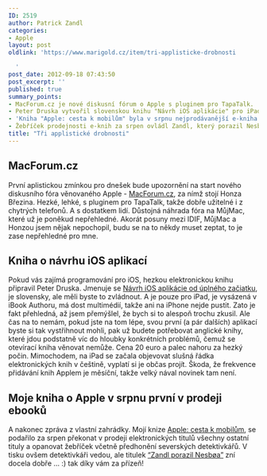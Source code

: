 ```yaml
---
ID: 2519
author: Patrick Zandl
categories:
- Apple
layout: post
oldlink: 'https://www.marigold.cz/item/tri-applisticke-drobnosti

  '
post_date: 2012-09-18 07:43:50
post_excerpt: ''
published: true
summary_points:
- MacForum.cz je nové diskusní fórum o Apple s pluginem pro TapaTalk.
- Peter Druska vytvořil slovenskou knihu "Návrh iOS aplikácie" pro iPad za 20 euro.
- 'Kniha "Apple: cesta k mobilům" byla v srpnu nejprodávanější e-kniha.'
- Žebříček prodejnosti e-knih za srpen ovládl Zandl, který porazil Nesboa.
title: "Tři applistické drobnosti"
---
```


<h2> MacForum.cz</h2>

<p>První aplistickou zmínkou pro dnešek bude upozornění na start nového diskusního fóra věnovaného Apple - <a href="http://www.macforum.cz" target="_self" title="">MacForum.cz</a>, za nímž stojí Honza Březina. Hezké, lehké, s pluginem pro TapaTalk, takže dobře užitelné i z chytrých telefonů. A s dostatkem lidí. Důstojná náhrada fóra na MůjMac, které už je poněkud nepřehledné. Akorát posuny mezi IDIF, MůjMac a Honzou jsem  nějak nepochopil, budu se na to někdy muset zeptat, to je zase nepřehledné pro mne.</p>


<h2>Kniha o návrhu iOS aplikací</h2>

<p>Pokud vás zajímá programování pro iOS, hezkou elektronickou knihu připravil Peter Druska. Jmenuje se <a href="http://itunes.apple.com/sk/book/navrh-ios-aplikacie-od-uplneho/id551958666?mt=11" target="_self" title="">Návrh iOS aplikácie od úplného začiatku</a>, je slovensky, ale měli byste to zvládnout. A je pouze pro iPad, je vysázená v iBook Authoru, má dost multimédií, takže ani na iPhone nejde pustit. Zato je fakt přehledná, až jsem přemýšlel, že bych si to alespoň trochu zkusil. Ale čas na to nemám, pokud jste na tom lépe, svou první (a pár dalších) aplikací byste si tak vystřihnout mohli, pak už budete potřebovat anglické knihy, které jdou podstatně víc do hloubky konkrétních problémů, čemuž se otevírací kniha věnovat nemůže. Cena 20 euro a palec nahoru za hezký počin. Mimochodem, na iPad se začala objevovat slušná řádka elektronických knih v češtině, vyplatí si je občas projít. Škoda, že frekvence přidávání knih Applem je měsíční, takže velký nával novinek tam není. </p>


<h2> Moje kniha o Apple v srpnu první v prodeji ebooků</h2>

<p>A nakonec zpráva z vlastní zahrádky. Mojí knize <a href="http://www.zandl.cz/knihy/apple-cesta-k-mobilum/" target="_self" title="">Apple: cesta k mobilům</a>, se podařilo za srpen překonat v prodeji elektronických titulů všechny ostatní tituly a opanovat žebříček včetně předhonění severských detektivkářů. V tisku ovšem detektivkáři vedou, ale titulek <a href="http://www.lupa.cz/zpravicky/zebricek-nejprodavanejsich-e-knih-za-srpen-zandl-porazil-nesboa/" target="_self" title="">“Zandl porazil Nesbøa”</a> zní docela dobře … :) tak díky vám za přízeň!</p>


<p>&nbsp;</p>